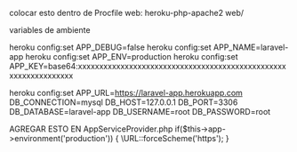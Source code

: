 colocar esto dentro de Procfile
web: heroku-php-apache2 web/

variables de ambiente

heroku config:set APP_DEBUG=false
heroku config:set APP_NAME=laravel-app
heroku config:set APP_ENV=production
heroku config:set APP_KEY=base64:xxxxxxxxxxxxxxxxxxxxxxxxxxxxxxxxxxxxxxxxxxxxxxxxxxxxxxxxxxxxxxxx

heroku config:set APP_URL=https://laravel-app.herokuapp.com
DB_CONNECTION=mysql
DB_HOST=127.0.0.1
DB_PORT=3306
DB_DATABASE=laravel-app
DB_USERNAME=root
DB_PASSWORD=root



AGREGAR ESTO EN AppServiceProvider.php
if($this->app->environment('production')) {
    \URL::forceScheme('https');
}